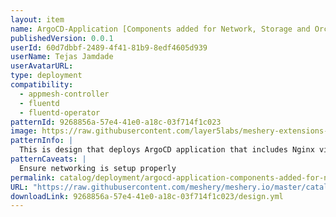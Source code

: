 ```yaml
---
layout: item
name: ArgoCD-Application [Components added for Network, Storage and Orchestration]
publishedVersion: 0.0.1
userId: 60d7dbbf-2489-4f41-81b9-8edf4605d939
userName: Tejas Jamdade
userAvatarURL:
type: deployment
compatibility:
  - appmesh-controller
  - fluentd
  - fluentd-operator
patternId: 9268856a-57e4-41e0-a18c-03f714f1c023
image: https://raw.githubusercontent.com/layer5labs/meshery-extensions-packages/master/action-assets/design-assets/9268856a-57e4-41e0-a18c-03f714f1c023-light.png,https://raw.githubusercontent.com/layer5labs/meshery-extensions-packages/master/action-assets/design-assets/9268856a-57e4-41e0-a18c-03f714f1c023-dark.png
patternInfo: |
  This is design that deploys ArgoCD application that includes Nginx virtual service, Nginx server, K8s pod autoscaler, OpenEBS's Jiva volume, and a sample ArgoCD application listening on 127.0.0.4
patternCaveats: |
  Ensure networking is setup properly
permalink: catalog/deployment/argocd-application-components-added-for-network-storage-and-orchestration-9268856a-57e4-41e0-a18c-03f714f1c023.html
URL: "https://raw.githubusercontent.com/meshery/meshery.io/master/catalog/9268856a-57e4-41e0-a18c-03f714f1c023/0.0.1/design.yml"
downloadLink: 9268856a-57e4-41e0-a18c-03f714f1c023/design.yml
---
```

